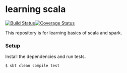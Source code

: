 # learning scala

[![Build Status](https://travis-ci.org/ashishkujoy/learning_scala.svg?branch=master)](https://travis-ci.org/ashishkujoy/learning_scala)[![Coverage Status](https://coveralls.io/repos/github/ashishkujoy/learning_scala/badge.svg?branch=master)](https://coveralls.io/github/ashishkujoy/learning_scala?branch=master)

This repository is for learning basics of scala and spark.

### Setup
Install the dependencies and run tests.
```sh
$ sbt clean compile test
```